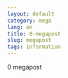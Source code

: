 ```yaml
---
layout: default
category: mega
lang: en
title: 0-megapost
slug: megapost
tags: information
---
```

0 megapost